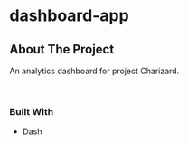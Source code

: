 # dashboard-app


## About The Project

An analytics dashboard for project Charizard.

<br />

### Built With

* Dash

<br />

